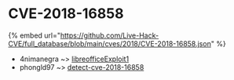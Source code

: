 # CVE-2018-16858
{% embed url="https://github.com/Live-Hack-CVE/full_database/blob/main/cves/2018/CVE-2018-16858.json" %}

* 4nimanegra ~> [libreofficeExploit1](https://www.alice-snow.ru/2018/database/cve-2018-16858/libreofficeexploit1-4nimanegra)
* phongld97 ~> [detect-cve-2018-16858](https://www.alice-snow.ru/2018/database/cve-2018-16858/detect-cve-2018-16858-phongld97)